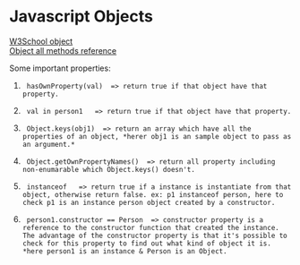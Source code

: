 # Javascript Objects  
[W3School object](https://www.w3schools.com/js/js_object_definition.asp)  
[Object all methods reference](https://www.w3schools.com/js/js_object_es5.asp)  

Some important properties:    

1.      hasOwnProperty(val)  => return true if that object have that property. 
2.      val in person1   => return true if that object have that property.
3.      Object.keys(obj1)  => return an array which have all the properties of an object, *herer obj1 is an sample object to pass as an argument.*  
4.      Object.getOwnPropertyNames()  => return all property including non-enumarable which Object.keys() doesn't.  
5.      instanceof   => return true if a instance is instantiate from that object, otherwise return false. ex: p1 instanceof person, here to check p1 is an instance person object created by a constructor.
6.      person1.constructor == Person  => constructor property is a reference to the constructor function that created the instance. The advantage of the constructor property is that it's possible to check for this property to find out what kind of object it is. *here person1 is an instance & Person is an Object.
